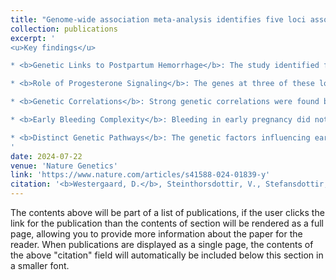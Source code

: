 ```yaml
---
title: "Genome-wide association meta-analysis identifies five loci associated with postpartum hemorrhage"
collection: publications
excerpt: '
<u>Key findings</u>

* <b>Genetic Links to Postpartum Hemorrhage</b>: The study identified five genetic locations (loci) linked to postpartum hemorrhage (PPH), the leading cause of maternal death. This suggests a genetic component to PPH susceptibility.

* <b>Role of Progesterone Signaling</b>: The genes at three of these loci (<i>HAND2, TBX3, and RAP2C/FRMD7</i>) are all regulated by progesterone, a hormone crucial for pregnancy. This implicates dysregulation of progesterone signaling in the development of PPH.

* <b>Genetic Correlations</b>: Strong genetic correlations were found between PPH and birth weight, gestational duration, and uterine fibroids, suggesting shared genetic influences on these conditions.

* <b>Early Bleeding Complexity</b>: Bleeding in early pregnancy did not show strong associations with specific genetic variants, suggesting a complex, potentially polygenic origin for this condition.

* <b>Distinct Genetic Pathways</b>: The genetic factors influencing early bleeding appear to be different from those influencing PPH, suggesting distinct underlying mechanisms for these two types of pregnancy complications.
'
date: 2024-07-22
venue: 'Nature Genetics'
link: 'https://www.nature.com/articles/s41588-024-01839-y'
citation: '<b>Westergaard, D.</b>, Steinthorsdottir, V., Stefansdottir, L., Rohde, P. D., Wu, X., Geller, F., ... Brunak S., & Nielsen, H. S. (2024). Genome-wide association meta-analysis identifies five loci associated with postpartum hemorrhage. Nature Genetics, 1-7.'
---
```


The contents above will be part of a list of publications, if the user clicks the link for the publication than the contents of section will be rendered as a full page, allowing you to provide more information about the paper for the reader. When publications are displayed as a single page, the contents of the above "citation" field will automatically be included below this section in a smaller font.